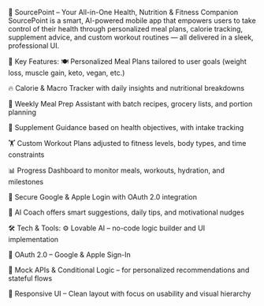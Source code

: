 🧬 SourcePoint – Your All-in-One Health, Nutrition & Fitness Companion
SourcePoint is a smart, AI-powered mobile app that empowers users to take control of their health through personalized meal plans, calorie tracking, supplement advice, and custom workout routines — all delivered in a sleek, professional UI.

🚀 Key Features:
🍽️ Personalized Meal Plans tailored to user goals (weight loss, muscle gain, keto, vegan, etc.)

🔥 Calorie & Macro Tracker with daily insights and nutritional breakdowns

📆 Weekly Meal Prep Assistant with batch recipes, grocery lists, and portion planning

💊 Supplement Guidance based on health objectives, with intake tracking

🏋️ Custom Workout Plans adjusted to fitness levels, body types, and time constraints

📊 Progress Dashboard to monitor meals, workouts, hydration, and milestones

🔐 Secure Google & Apple Login with OAuth 2.0 integration

🧠 AI Coach offers smart suggestions, daily tips, and motivational nudges

🛠️ Tech & Tools:
⚙️ Lovable AI – no-code logic builder and UI implementation

🔗 OAuth 2.0 – Google & Apple Sign-In

🧪 Mock APIs & Conditional Logic – for personalized recommendations and stateful flows

🧱 Responsive UI – Clean layout with focus on usability and visual hierarchy
